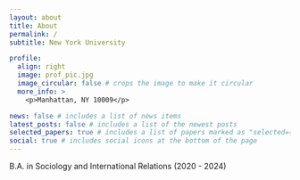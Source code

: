 ```yaml
---
layout: about
title: About
permalink: /
subtitle: New York University

profile:
  align: right
  image: prof_pic.jpg
  image_circular: false # crops the image to make it circular
  more_info: >
    <p>Manhattan, NY 10009</p>

news: false # includes a list of news items
latest_posts: false # includes a list of the newest posts
selected_papers: true # includes a list of papers marked as "selected={true}"
social: true # includes social icons at the bottom of the page
---
```


B.A. in Sociology and International Relations (2020 - 2024)
